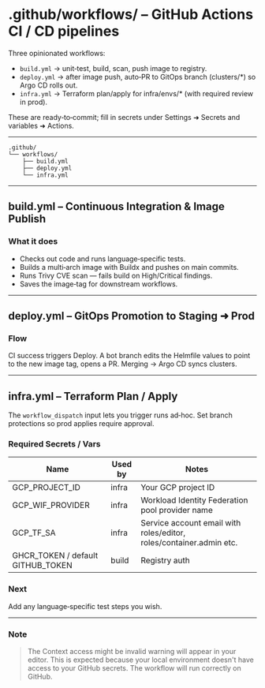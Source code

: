 # .github/workflows/ – GitHub Actions CI / CD pipelines

Three opinionated workflows:

- `build.yml` → unit‑test, build, scan, push image to registry.
- `deploy.yml` → after image push, auto‑PR to GitOps branch (clusters/*) so Argo CD rolls out.
- `infra.yml` → Terraform plan/apply for infra/envs/* (with required review in prod).

These are ready‑to‑commit; fill in secrets under Settings ➜ Secrets and variables ➜ Actions.

---

```
.github/
└── workflows/
    ├── build.yml
    ├── deploy.yml
    └── infra.yml
```
--- 

## build.yml – Continuous Integration & Image Publish

### What it does

- Checks out code and runs language‑specific tests.
- Builds a multi‑arch image with Buildx and pushes on main commits.
- Runs Trivy CVE scan — fails build on High/Critical findings.
- Saves the image‑tag for downstream workflows.

--- 

## deploy.yml – GitOps Promotion to Staging ➜ Prod

### Flow
CI success triggers Deploy. 
A bot branch edits the Helmfile values to point to the new image tag, opens a PR. 
Merging → Argo CD syncs clusters. 

---

## infra.yml – Terraform Plan / Apply

The `workflow_dispatch` input lets you trigger runs ad‑hoc. Set branch protections so prod applies require approval.

### Required Secrets / Vars

| Name            | Used by            | Notes
|-----------------|---------------------|-----------------
| GCP_PROJECT_ID  | infra   | Your GCP project ID
| GCP_WIF_PROVIDER| infra   | Workload Identity Federation pool provider name
| GCP_TF_SA       | infra   | Service account email with roles/editor, roles/container.admin etc.
| GHCR_TOKEN / default GITHUB_TOKEN | build | Registry auth

### Next
Add any language‑specific test steps you wish.

---

### Note
> The Context access might be invalid warning will appear in your editor. This is expected because your local environment doesn't have access to your GitHub secrets. The workflow will run correctly on GitHub.
